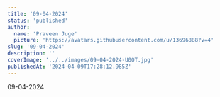 ```yaml
---
title: '09-04-2024'
status: 'published'
author:
  name: 'Praveen Juge'
  picture: 'https://avatars.githubusercontent.com/u/13696888?v=4'
slug: '09-04-2024'
description: ''
coverImage: '../../images/09-04-2024-U0OT.jpg'
publishedAt: '2024-04-09T17:28:12.985Z'
---
```


09-04-2024